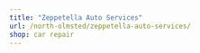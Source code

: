 ```yaml
---
title: "Zeppetella Auto Services"
url: /north-olmsted/zeppetella-auto-services/
shop: car repair
---
```

